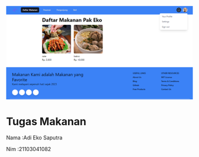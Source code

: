 <img src='./public/img/tugas-makanan.png' alt='gambar makanan'/>
<h1>Tugas Makanan </h1> 
<p>Nama :Adi Eko Saputra</p>
<p>Nim :21103041082</p>